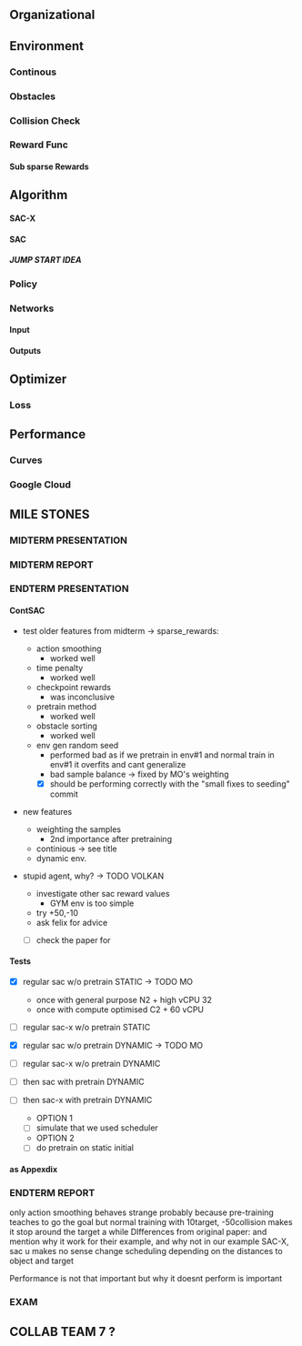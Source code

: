 
## Organizational

## Environment

### Continous
### Obstacles

### Collision Check


### Reward Func

#### Sub sparse Rewards
  
## Algorithm
#### SAC-X


#### SAC


##### JUMP START IDEA

### Policy
### Networks
#### Input

#### Outputs

## Optimizer 
### Loss
## Performance 

### Curves 


### Google Cloud 


## MILE STONES



### MIDTERM PRESENTATION

### MIDTERM REPORT


### ENDTERM PRESENTATION

#### ContSAC
- test older features from midterm -> sparse_rewards:
  - action smoothing
    - worked well 
  - time penalty
    - worked well
  - checkpoint rewards
    - was inconclusive
  - pretrain method
    - worked well
  - obstacle sorting
    - worked well 
  - env gen random seed
    - performed bad as if we pretrain in env#1 and normal train in env#1 it overfits and cant generalize
    - bad sample balance -> fixed by MO's weighting
    - [X] should be performing correctly with the "small fixes to seeding" commit

- new features
  - weighting the samples 
    - 2nd importance after pretraining  
  - continious -> see title
  - dynamic env.

- stupid agent, why? -> TODO VOLKAN
  - investigate other sac reward values
    - GYM env is too simple
  - try +50,-10
  - ask felix for advice
  - [ ] check the paper for 
  


#### Tests
- [X] regular sac w/o pretrain STATIC -> TODO MO
  - once with general purpose N2 + high vCPU 32
  - once with compute optimised C2 + 60 vCPU
- [ ] regular sac-x w/o pretrain STATIC 

- [X] regular sac w/o pretrain DYNAMIC -> TODO MO
- [ ] regular sac-x w/o pretrain DYNAMIC

- [ ] then sac with pretrain DYNAMIC
- [ ] then sac-x with pretrain DYNAMIC
  - OPTION 1
  - [ ] simulate that we used scheduler
  - OPTION 2
  - [ ] do pretrain on static initial 

#### as Appexdix

### ENDTERM REPORT
only action smoothing behaves strange probably because pre-training teaches to go the goal but normal training with 10target, -50collision makes it stop around the target a while
DIfferences from original paper: and mention why it work for their example, and why not in our example
SAC-X, sac u makes no sense
change scheduling depending on the distances to object and target 

Performance is not that important but why it doesnt perform is important

### EXAM


## COLLAB TEAM 7 ?

